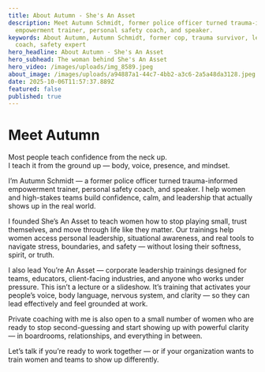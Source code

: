 ```yaml
---
title: About Autumn - She's An Asset
description: Meet Autumn Schmidt, former police officer turned trauma-informed
  empowerment trainer, personal safety coach, and speaker.
keywords: About Autumn, Autumn Schmidt, former cop, trauma survivor, leadership
  coach, safety expert
hero_headline: About Autumn - She's An Asset
hero_subhead: The woman behind She's An Asset
hero_video: /images/uploads/img_8589.jpeg
about_image: /images/uploads/a94887a1-44c7-4bb2-a3c6-2a5a48da3128.jpeg
date: 2025-10-06T11:57:37.889Z
featured: false
published: true
---
```


# Meet Autumn

Most people teach confidence from the neck up.  
I teach it from the ground up — body, voice, presence, and mindset.

I’m Autumn Schmidt — a former police officer turned trauma-informed empowerment trainer, personal safety coach, and speaker. I help women and high-stakes teams build confidence, calm, and leadership that actually shows up in the real world.

I founded She’s An Asset to teach women how to stop playing small, trust themselves, and move through life like they matter. Our trainings help women access personal leadership, situational awareness, and real tools to navigate stress, boundaries, and safety — without losing their softness, spirit, or truth.

I also lead You’re An Asset — corporate leadership trainings designed for teams, educators, client-facing industries, and anyone who works under pressure. This isn’t a lecture or a slideshow. It’s training that activates your people’s voice, body language, nervous system, and clarity — so they can lead effectively and feel grounded at work.

Private coaching with me is also open to a small number of women who are ready to stop second-guessing and start showing up with powerful clarity — in boardrooms, relationships, and everything in between.

Let’s talk if you’re ready to work together — or if your organization wants to train women and teams to show up differently.
